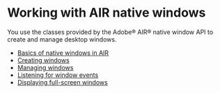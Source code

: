 # Working with AIR native windows

<div>

You use the classes provided by the Adobe® AIR® native window API to create and
manage desktop windows.

- [Basics of native windows in AIR](WS5b3ccc516d4fbf351e63e3d118666ade46-7e09.html)
- [Creating windows](WS5b3ccc516d4fbf351e63e3d118666ade46-7e0a.html)
- [Managing windows](WS5b3ccc516d4fbf351e63e3d118666ade46-7e08.html)
- [Listening for window events](WS5b3ccc516d4fbf351e63e3d118666ade46-7e07.html)
- [Displaying full-screen windows](WS5b3ccc516d4fbf351e63e3d118666ade46-7e06.html)

</div>

<div>

<div>

</div>

</div>
